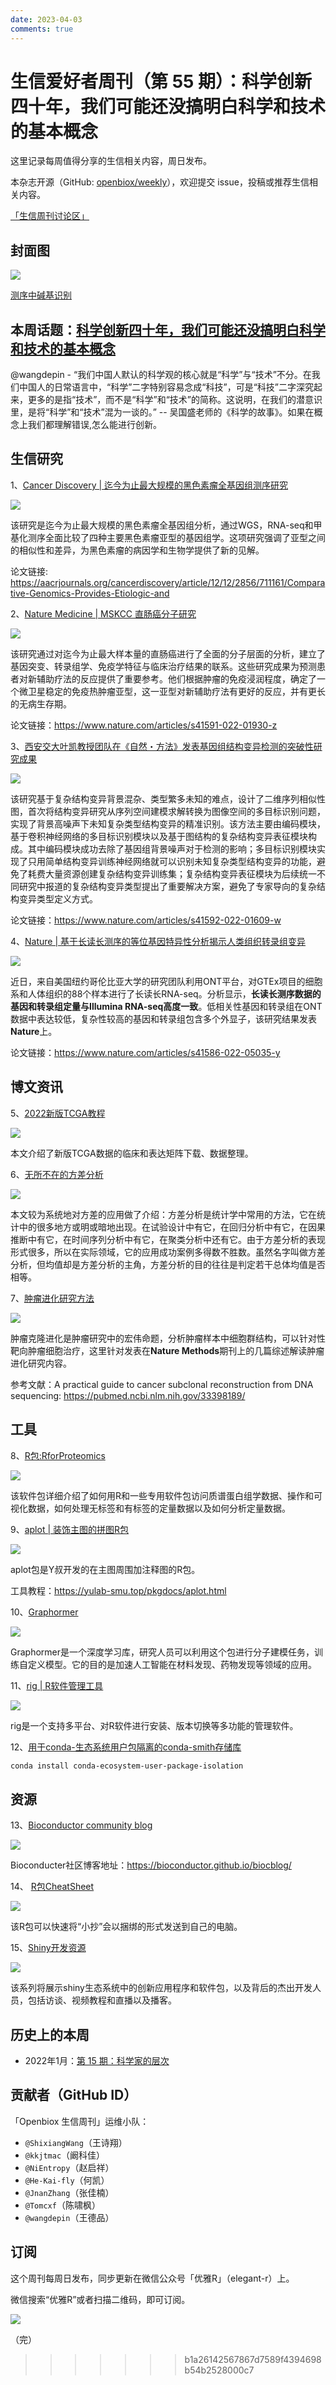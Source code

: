 ```yaml
---
date: 2023-04-03
comments: true
---
```


# 生信爱好者周刊（第 55 期）：科学创新四十年，我们可能还没搞明白科学和技术的基本概念

这里记录每周值得分享的生信相关内容，周日发布。

本杂志开源（GitHub: [openbiox/weekly](https://github.com/openbiox/weekly)），欢迎提交 issue，投稿或推荐生信相关内容。

[「生信周刊讨论区」](https://github.com/openbiox/weekly/discussions)

## 封面图


![](https://files.mdnice.com/user/38451/5df4a1f8-b5fa-4162-9e20-2ac0c614a8f2.png)

[测序中碱基识别](https://github.com/openbiox/weekly/issues/1089)

## 本周话题：[科学创新四十年，我们可能还没搞明白科学和技术的基本概念](https://github.com/openbiox/weekly/issues/821)

@wangdepin - “我们中国人默认的科学观的核心就是“科学”与“技术”不分。在我们中国人的日常语言中，“科学”二字特别容易念成“科技”，可是“科技”二字深究起来，更多的是指“技术”，而不是“科学”和“技术”的简称。这说明，在我们的潜意识里，是将“科学”和“技术”混为一谈的。” -- 吴国盛老师的《科学的故事》。如果在概念上我们都理解错误,怎么能进行创新。


## 生信研究


1、[Cancer Discovery | 迄今为止最大规模的黑色素瘤全基因组测序研究](https://mp.weixin.qq.com/s/Tn62EU2mtm7cJPJiKIn96g)


![](https://files.mdnice.com/user/38451/3dd355a7-6574-4a10-99e7-432b108d28d2.png)


该研究是迄今为止最大规模的黑色素瘤全基因组分析，通过WGS，RNA-seq和甲基化测序全面比较了四种主要黑色素瘤亚型的基因组学。这项研究强调了亚型之间的相似性和差异，为黑色素瘤的病因学和生物学提供了新的见解。

论文链接: https://aacrjournals.org/cancerdiscovery/article/12/12/2856/711161/Comparative-Genomics-Provides-Etiologic-and

2、[Nature Medicine | MSKCC 直肠癌分子研究](https://mp.weixin.qq.com/s/xTEgw1T3H6itGNhf-9Nj5A)


![](https://files.mdnice.com/user/38451/f8334bb8-96e2-47e8-895f-5138eff4d1ad.png)


该研究通过对迄今为止最大样本量的直肠癌进行了全面的分子层面的分析，建立了基因突变、转录组学、免疫学特征与临床治疗结果的联系。这些研究成果为预测患者对新辅助疗法的反应提供了重要参考。他们根据肿瘤的免疫浸润程度，确定了一个微卫星稳定的免疫热肿瘤亚型，这一亚型对新辅助疗法有更好的反应，并有更长的无病生存期。

论文链接：https://www.nature.com/articles/s41591-022-01930-z

3、[西安交大叶凯教授团队在《自然・方法》发表基因组结构变异检测的突破性研究成果](https://mp.weixin.qq.com/s/JjcfPoArT0PGqWmybhZ6zA)


![](https://files.mdnice.com/user/38451/c5cb4226-d651-4573-86cd-3665c029d2ed.png)


该研究基于复杂结构变异背景混杂、类型繁多未知的难点，设计了二维序列相似性图，首次将结构变异研究从序列空间建模求解转换为图像空间的多目标识别问题，实现了背景高噪声下未知复杂类型结构变异的精准识别。该方法主要由编码模块，基于卷积神经网络的多目标识别模块以及基于图结构的复杂结构变异表征模块构成。其中编码模块成功去除了基因组背景噪声对于检测的影响；多目标识别模块实现了只用简单结构变异训练神经网络就可以识别未知复杂类型结构变异的功能，避免了耗费大量资源创建复杂结构变异训练集；复杂结构变异表征模块为后续统一不同研究中报道的复杂结构变异类型提出了重要解决方案，避免了专家导向的复杂结构变异类型定义方式。

论文链接：https://www.nature.com/articles/s41592-022-01609-w

4、[Nature | 基于长读长测序的等位基因特异性分析揭示人类组织转录组变异](https://mp.weixin.qq.com/s/U9SM4H3I32HHZ-VUKZ05CQ)


![](https://files.mdnice.com/user/38451/dc73a18c-7a6c-42f6-b009-8eeaebe6dfa1.png)


近日，来自美国纽约哥伦比亚大学的研究团队利用ONT平台，对GTEx项目的细胞系和人体组织的88个样本进行了长读长RNA-seq。分析显示，**长读长测序数据的基因和转录组定量与Illumina RNA-seq高度一致**。低相关性基因和转录组在ONT数据中表达较低，复杂性较高的基因和转录组包含多个外显子，该研究结果发表**Nature**上。

论文链接：https://www.nature.com/articles/s41586-022-05035-y


## 博文资讯

5、[2022新版TCGA教程](https://mp.weixin.qq.com/s/rPeU_zpAkasW5i72A63NcQ)


![](https://files.mdnice.com/user/38451/51dd264d-8ebf-4475-a8e4-64a8c01d52ad.png)


本文介绍了新版TCGA数据的临床和表达矩阵下载、数据整理。

6、[无所不在的方差分析](https://mp.weixin.qq.com/s/KeZ7ysfaSsOYvCF98Pw6Bg)


![](https://files.mdnice.com/user/38451/e678e356-11f9-4e11-9ce5-502d53a847ca.png)


本文较为系统地对方差的应用做了介绍：方差分析是统计学中常用的方法，它在统计中的很多地方或明或暗地出现。在试验设计中有它，在回归分析中有它，在因果推断中有它，在时间序列分析中有它，在聚类分析中还有它。由于方差分析的表现形式很多，所以在实际领域，它的应用成功案例多得数不胜数。虽然名字叫做方差分析，但均值却是方差分析的主角，方差分析的目的往往是判定若干总体均值是否相等。

7、[肿瘤进化研究方法](https://mp.weixin.qq.com/s/x8mop-HI0UQKPUl9_7W5wQ)


![](https://files.mdnice.com/user/38451/a39811af-cccf-45f3-81f6-7d27efec7692.png)


肿瘤克隆进化是肿瘤研究中的宏伟命题，分析肿瘤样本中细胞群结构，可以针对性靶向肿瘤细胞治疗，这里针对发表在**Nature Methods**期刊上的几篇综述解读肿瘤进化研究内容。

参考文献：A practical guide to cancer subclonal reconstruction from DNA sequencing:  https://pubmed.ncbi.nlm.nih.gov/33398189/

## 工具

8、[R包:RforProteomics](https://github.com/lgatto/RforProteomics)

![](https://files.mdnice.com/user/38451/530f9476-7371-4435-81cd-82fda5fb6816.png)

该软件包详细介绍了如何用R和一些专用软件包访问质谱蛋白组学数据、操作和可视化数据，如何处理无标签和有标签的定量数据以及如何分析定量数据。

9、[aplot | 装饰主图的拼图R包](https://github.com/YuLab-SMU/aplot)


![](https://files.mdnice.com/user/38451/e9f52692-14a3-4f72-a20c-556424618572.png)


aplot包是Y叔开发的在主图周围加注释图的R包。

工具教程：https://yulab-smu.top/pkgdocs/aplot.html


10、[Graphormer](https://github.com/openbiox/weekly/issues/959)


![](https://files.mdnice.com/user/38451/09f3ba66-2c77-46ad-ace2-4c2660067209.png)


Graphormer是一个深度学习库，研究人员可以利用这个包进行分子建模任务，训练自定义模型。它的目的是加速人工智能在材料发现、药物发现等领域的应用。



11、[rig | R软件管理工具](https://github.com/r-lib/rig)


![](https://files.mdnice.com/user/38451/7edf2cd0-6187-4637-8b99-b779e87f9734.png)


rig是一个支持多平台、对R软件进行安装、版本切换等多功能的管理软件。



12、[用于conda-生态系统用户包隔离的conda-smith存储库](https://github.com/conda-forge/conda-ecosystem-user-package-isolation-feedstock)

```sh
conda install conda-ecosystem-user-package-isolation
```
## 资源
13、[Bioconductor community blog](https://bioconductor.github.io/biocblog/)


![](https://files.mdnice.com/user/38451/918db15e-1f88-4d98-a56c-c5803125fc96.png)


Bioconducter社区博客地址：https://bioconductor.github.io/biocblog/ 


14、 [R包CheatSheet](https://github.com/GraphicsPrinciples/CheatSheet) 


![](https://files.mdnice.com/user/38451/ce6c9b04-39b2-4bfd-b668-525b5ea4602a.png)


该R包可以快速将“小抄”会以捆绑的形式发送到自己的电脑。


15、[Shiny开发资源](https://shinydevseries.com) 


![](https://files.mdnice.com/user/38451/26f6f916-b9be-471a-bd1f-92973c8d93bd.png)


该系列将展示shiny生态系统中的创新应用程序和软件包，以及背后的杰出开发人员，包括访谈、视频教程和直播以及播客。

## 历史上的本周

- 2022年1月：[第 15 期：科学家的层次](https://mp.weixin.qq.com/s/kcwqdJK9kWJ6Ff48TG4z6A)

## 贡献者（GitHub ID）

「Openbiox 生信周刊」运维小队：

- `@ShixiangWang`（王诗翔）
- `@kkjtmac`（阚科佳）
- `@NiEntropy`（赵启祥）
- `@He-Kai-fly`（何凯）
- `@JnanZhang`（张佳楠）
- `@Tomcxf`（陈啸枫）
- `@wangdepin`（王德品）

## 订阅

这个周刊每周日发布，同步更新在微信公众号「优雅R」（elegant-r）上。

微信搜索“优雅R”或者扫描二维码，即可订阅。


![](https://files.mdnice.com/user/38451/be3fadf5-2122-4bfe-94f5-fabf800ca684.png)


（完）


>>>>>>> b1a26142567867d7589f4394698b54b2528000c7